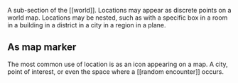 A sub-section of the [[world]].  Locations may appear as discrete points on a world map. Locations may be nested, such as with a specific box in a room in a building in a district in a city in a region in a plane.

## As map marker
The most common use of location is as an icon appearing on a map. A city, point of interest, or even the space where a [[random encounter]] occurs.